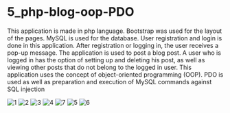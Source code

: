 # 5_php-blog-oop-PDO

This application is made in php language. Bootstrap was used for the layout of the pages. MySQL is used for the database. User registration and login is done in this application. After registration or logging in, the user receives a pop-up message. The application is used to post a blog post. A user who is logged in has the option of setting up and deleting his post, as well as viewing other posts that do not belong to the logged in user.
This application uses the concept of object-oriented programming (OOP). PDO is used as well as preparation and execution of MySQL commands against SQL injection



![1](https://user-images.githubusercontent.com/56784702/201078442-9c0e47f3-28a2-4ed9-8d31-3f3290e0f0dd.png)
![2](https://user-images.githubusercontent.com/56784702/201078447-376ca257-825e-4be7-85c3-04cea072ad89.png)
![3](https://user-images.githubusercontent.com/56784702/201078456-dc50181b-b98f-4368-aaef-e7392110130b.png)
![4](https://user-images.githubusercontent.com/56784702/201078461-c369d479-6932-4ed4-8b5a-1a7eac485329.png)
![7](https://user-images.githubusercontent.com/56784702/201078473-1539c72b-2f9f-428f-8d3d-cfda61f1178c.png)
![5](https://user-images.githubusercontent.com/56784702/201078466-d08d9c05-21a8-4eab-81c1-cd87ae405c3e.png)
![6](https://user-images.githubusercontent.com/56784702/201078469-5b2c326d-ce20-40c3-85b7-d266d13eb648.png)



